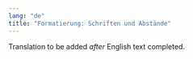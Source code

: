 ```yaml
---
lang: "de"
title: "Formatierung: Schriften und Abstände"
---
```

Translation to be added _after_ English text completed.
